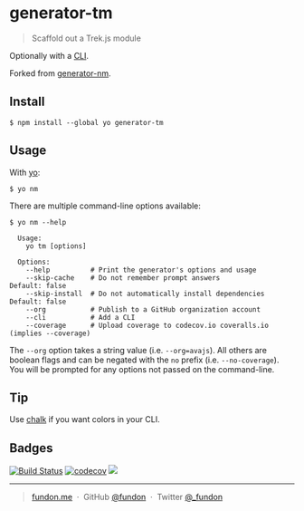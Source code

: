 # generator-tm

> Scaffold out a Trek.js module

Optionally with a [CLI](http://en.wikipedia.org/wiki/Command-line_interface).

Forked from [generator-nm](https://github.com/sindresorhus/generator-nm).


## Install

```
$ npm install --global yo generator-tm
```


## Usage

With [yo](https://github.com/yeoman/yo):

```
$ yo nm
```

There are multiple command-line options available:

```
$ yo nm --help

  Usage:
    yo tm [options]

  Options:
    --help          # Print the generator's options and usage
    --skip-cache    # Do not remember prompt answers                      Default: false
    --skip-install  # Do not automatically install dependencies           Default: false
    --org           # Publish to a GitHub organization account
    --cli           # Add a CLI
    --coverage      # Upload coverage to codecov.io coveralls.io (implies --coverage)
```

The `--org` option takes a string value (i.e. `--org=avajs`). All others are boolean flags and can be negated with the `no` prefix (i.e. `--no-coverage`). You will be prompted for any options not passed on the command-line.


## Tip

Use [chalk](https://github.com/sindresorhus/chalk) if you want colors in your CLI.


## Badges

[![Build Status](https://travis-ci.org/trekjs/generator-tm.svg?branch=master)](https://travis-ci.org/trekjs/generator-tm)
[![codecov](https://codecov.io/gh/trekjs/generator-tm/branch/master/graph/badge.svg)](https://codecov.io/gh/trekjs/generator-tm)
![](https://img.shields.io/badge/license-MIT-blue.svg)

---

> [fundon.me](https://fundon.me) &nbsp;&middot;&nbsp;
> GitHub [@fundon](https://github.com/fundon) &nbsp;&middot;&nbsp;
> Twitter [@_fundon](https://twitter.com/_fundon)

